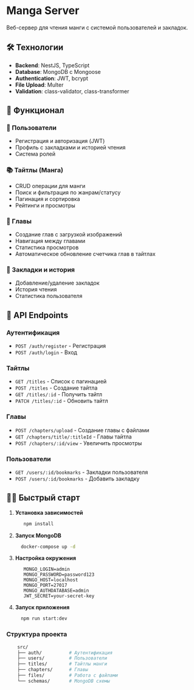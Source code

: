 # Manga Server

Веб-сервер для чтения манги с системой пользователей и закладок.

## 🛠 Технологии

- **Backend**: NestJS, TypeScript
- **Database**: MongoDB с Mongoose
- **Authentication**: JWT, bcrypt
- **File Upload**: Multer
- **Validation**: class-validator, class-transformer

## 🚀 Функционал

### 👥 Пользователи
- Регистрация и авторизация (JWT)
- Профиль с закладками и историей чтения
- Система ролей

### 📚 Тайтлы (Манга)
- CRUD операции для манги
- Поиск и фильтрация по жанрам/статусу
- Пагинация и сортировка
- Рейтинги и просмотры

### 📖 Главы
- Создание глав с загрузкой изображений
- Навигация между главами
- Статистика просмотров
- Автоматическое обновление счетчика глав в тайтлах

### 🔖 Закладки и история
- Добавление/удаление закладок
- История чтения
- Статистика пользователя

## 🎯 API Endpoints

### Аутентификация
- `POST /auth/register` - Регистрация
- `POST /auth/login` - Вход

### Тайтлы
- `GET /titles` - Список с пагинацией
- `POST /titles` - Создание тайтла
- `GET /titles/:id` - Получить тайтл
- `PATCH /titles/:id` - Обновить тайтл

### Главы
- `POST /chapters/upload` - Создание главы с файлами
- `GET /chapters/title/:titleId` - Главы тайтла
- `POST /chapters/:id/view` - Увеличить просмотры

### Пользователи
- `GET /users/:id/bookmarks` - Закладки пользователя
- `POST /users/:id/bookmarks` - Добавить закладку

## 🏃‍♂️ Быстрый старт

1. **Установка зависимостей**
   ```bash
      npm install

2. **Запуск MongoDB**
    ```bash
      docker-compose up -d  
3. **Настройка окружения**
   ```
      MONGO_LOGIN=admin
      MONGO_PASSWORD=password123
      MONGO_HOST=localhost
      MONGO_PORT=27017
      MONGO_AUTHDATABASE=admin
      JWT_SECRET=your-secret-key
4. **Запуск приложения**
    ```bash
      npm run start:dev

### Структура проекта
  ```bash
      src/
      ├── auth/          # Аутентификация
      ├── users/         # Пользователи
      ├── titles/        # Тайтлы манги  
      ├── chapters/      # Главы
      ├── files/         # Работа с файлами
      └── schemas/       # MongoDB схемы